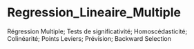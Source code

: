 # Regression_Lineaire_Multiple
Régression Multiple; Tests de significativité; Homoscédasticité;       
Colinéarité; Points Leviers; Prévision; Backward Selection
